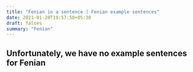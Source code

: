 ```yaml
---
title: "Fenian in a sentence | Fenian example sentences"
date: 2021-01-20T19:57:50+05:30
draft: falses
summary: "Fenian"
---
```

## Unfortunately, we have no example sentences for Fenian                 
